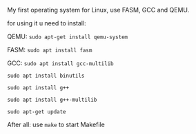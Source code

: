My first operating system for Linux, use FASM, GCC and QEMU.

for using it u need to install:

QEMU:
`sudo apt-get install qemu-system`

FASM:
`sudo apt install fasm`

GCC:
`sudo apt install gcc-multilib`

`sudo apt install binutils`

`sudo apt install g++`

`sudo apt install g++-multilib`

`sudo apt-get update`


After all: 
use `make` to start Makefile
